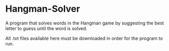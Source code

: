 # Hangman-Solver
A program that solves words in the Hangman game by suggesting the best letter to guess until the word is solved.

All .txt files available here must be downloaded in order for the program to run.
